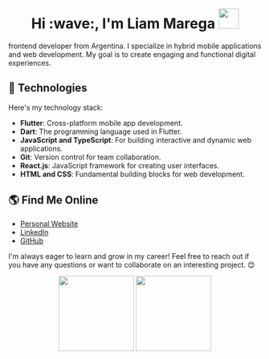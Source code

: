 <h1 align="center">Hi :wave:, I'm Liam Marega <img height="40" src="https://emoji.gg/assets/emoji/7333-parrotdance.gif"></h1>

frontend developer from Argentina. I specialize in hybrid mobile applications and web development. My goal is to create engaging and functional digital experiences.

## 🚀 Technologies

Here's my technology stack:

- **Flutter**: Cross-platform mobile app development.
- **Dart**: The programming language used in Flutter.
- **JavaScript and TypeScript**: For building interactive and dynamic web applications.
- **Git**: Version control for team collaboration.
- **React.js**: JavaScript framework for creating user interfaces.
- **HTML and CSS**: Fundamental building blocks for web development.

## 🌎 Find Me Online

- [Personal Website](https://www.liammarega.com/)
- [LinkedIn](https://www.linkedin.com/in/liam-marega/)
- [GitHub](https://github.com/liammarega)

I'm always eager to learn and grow in my career! Feel free to reach out if you have any questions or want to collaborate on an interesting project. 😊

<p align= "center">
  <img height= "150" src="https://github-readme-stats.vercel.app/api?username=LiamMarega&theme=react&show_icons=true&include_all_commits=true" />
  <img height= "150" src="https://github-readme-stats.vercel.app/api/top-langs/?username=LiamMarega&theme=react&layout=compact" />
</p>

